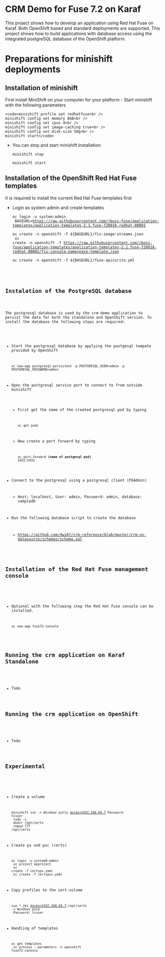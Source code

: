 <h1>CRM Demo for Fuse 7.2 on Karaf</h1>
This project shows how to develop an application using Red Hat Fuse on Karaf. Both OpenShift based and standard deployments are supported. This project shows how to build applications with database access using the integrated postgreSQL database of the OpenShift platform.

<h1>Preparations for minishift deployments</h1>

<h2>Installation of minishift</h2>
First install MiniShift on your computer for your platform
- Start minishift with the following parameters

    <code>minishift profile set redhatfuse<br />
    minishift config set memory 8GB<br />
    minishift config set cpus 4<br />
    minishift config set image-caching true<br />
    minishift config set disk-size 50g<br />
    minishift start</code>

- You can stop and start minishift Installation:

    <code>minishift stop</code>
    
    <code>minishift start</code>

<h2>Installation of the OpenShift Red Hat Fuse templates</h2>

It is required to install the current Red Hat Fuse templates first

- Login as system admin and create templates
    
    <code>oc login -u system:admin<br />
    BASEURL=https://raw.githubusercontent.com/jboss-fuse/application-templates/application-templates-2.1.fuse-720018-redhat-00001<br />
    oc create -n openshift -f ${BASEURL}/fis-image-streams.json<br />
    oc create -n openshift -f https://raw.githubusercontent.com/jboss-fuse/application-templates/application-templates-2.1.fuse-720018-redhat-00001/fis-console-namespace-template.json<br />
    oc create -n openshift -f ${BASEURL}/fuse-apicurito.yml<br />

<h2>Instalation of the PostgreSQL database</h2>

The postgresql database is used by the crm demo application to persist the data for both the standalone and OpenShift version. To install the database the following steps are required:

- Start the postgresql database by applying the postgesql tempate provided by OpenShift
 
    <code>oc new-app postgresql-persistent -p POSTGRESQL_USER=admin -p POSTGRESQL_PASSWORD=admin</code>

- Open the postgresql service port to connect to from outside minishift

    - First get the name of the created postgresql pod by typing

        <code>oc get pods</code>
    
    - Now create a port forward by typing
    
        <code>oc port-forward <b>(name of postgesql pod)</b> 5432:5432</code>

- Connect to the postgresql using a postgresql client (PGAdmin)

    - Host: localhost, User: admin, Password: admin, database: sampledb
    
- Run the following database script to create the database

    - https://github.com/dwi67/crm-reference/blob/master/crm-os-datasource/schemas/schema.sql
    
<h2>Installation of the Red Hat Fuse management console</h2>

- Optional with the following step the Red Hat Fuse console can be installed. 

    <code>oc new-app fuse72-console</code>

<h2>Running the crm application on Karaf Standalone</h2>

- Todo 

<h2>Running the crm application on OpenShift</h2>

- Todo 

<h2>Experimental</h2>

- Create a volume

    <code>minishift ssh -> Windows putty docker@192.168.64.7 Password: tcuser<br />
    sudo -i<br/>
    mkdir /opt/certs<br/>
    chmod 777 /opt/certs</code>

- Create pv und pvc (certs)

    <code>oc login -u systemå:admin<br/>
    oc project myproject<br/>
    oc create -f certspv.yaml<br/>
    oc create -f certspvc.yaml</code>

- Copy profiles to the cert-volume

    <code>scp *.jks docker@192.168.64.7:/opt/certs -> Windows pscp<br/>
    Password: tcuser</code>

- Handling of templates

    <code>oc get templates<br/>
    oc process --parameters -n openshift fuse72-console</code>